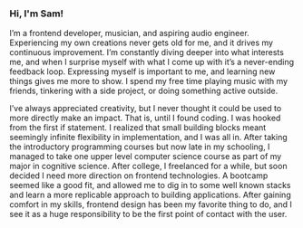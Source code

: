 ### Hi, I'm Sam!

I’m a frontend developer, musician, and aspiring audio engineer. Experiencing my own creations never gets old for me, and it drives my continuous improvement. I’m constantly diving deeper into what interests me, and when I surprise myself with what I come up with it’s a never-ending feedback loop. Expressing myself is important to me, and learning new things gives me more to show. I spend my free time playing music with my friends, tinkering with a side project, or doing something active outside.

I’ve always appreciated creativity, but I never thought it could be used to more directly make an impact. That is, until I found coding. I was hooked from the first if statement. I realized that small building blocks meant seemingly infinite flexibility in implementation, and I was all in. After taking the introductory programming courses but now late in my schooling, I managed to take one upper level computer science course as part of my major in cognitive science. After college, I freelanced for a while, but soon decided I need more direction on frontend technologies. A bootcamp seemed like a good fit, and allowed me to dig in to some well known stacks and learn a more replicable approach to building applications. After gaining comfort in my skills, frontend design has been my favorite thing to do, and I see it as a huge responsibility to be the first point of contact with the user. 

<!--
**samhovie/samhovie** is a ✨ _special_ ✨ repository because its `README.md` (this file) appears on your GitHub profile.

Here are some ideas to get you started:

- 🔭 I’m currently working on ...
- 🌱 I’m currently learning ...
- 👯 I’m looking to collaborate on ...
- 🤔 I’m looking for help with ...
- 💬 Ask me about ...
- 📫 How to reach me: ...
- 😄 Pronouns: ...
- ⚡ Fun fact: ...
-->
